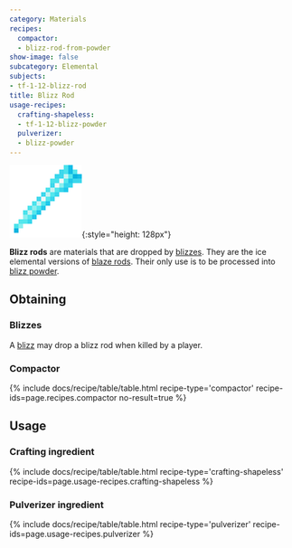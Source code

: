 ```yaml
---
category: Materials
recipes:
  compactor:
  - blizz-rod-from-powder
show-image: false
subcategory: Elemental
subjects:
- tf-1-12-blizz-rod
title: Blizz Rod
usage-recipes:
  crafting-shapeless:
  - tf-1-12-blizz-powder
  pulverizer:
  - blizz-powder
---
```


![Blizz rod](/assets/images/docs/1.12/thermal-foundation/blizz-rod.png){:style="height: 128px"}


**Blizz rods** are materials that are dropped by [blizzes](../blizz/). They
are the ice elemental versions of [blaze
rods](https://minecraft.gamepedia.com/Blaze_Rod). Their only use is to be
processed into [blizz powder](../blizz-powder/).


Obtaining
---------

### Blizzes
A [blizz](../blizz/) may drop a blizz rod when killed by a player.

### Compactor
{% include docs/recipe/table/table.html recipe-type='compactor' recipe-ids=page.recipes.compactor no-result=true %}


Usage
-----

### Crafting ingredient
{% include docs/recipe/table/table.html recipe-type='crafting-shapeless' recipe-ids=page.usage-recipes.crafting-shapeless %}

### Pulverizer ingredient
{% include docs/recipe/table/table.html recipe-type='pulverizer' recipe-ids=page.usage-recipes.pulverizer %}

